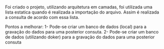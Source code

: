 Foi criado o projeto, utilizando arquitetura em camadas, foi utilizada uma lista estatica quando é realizada a importação do arquivo.
Assim é realizada a consulta de acordo com essa lista.

Pontos a melhorar:
1- Pode-se criar um banco de dados (local) para a gravação do dados para uma posterior consuta.
2- Pode-se criar um banco de dados (utilizando doker) para a gravação do dados para uma posterior consuta
